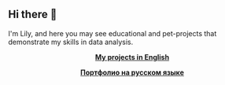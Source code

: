 ## Hi there 🚀

I'm Lily, and here you may see educational and pet-projects that demonstrate my skills in data analysis.

<p align="center"><a href="https://github.com/lily-pogodina/Data-Analyst-Portfolio-En"><b>My projects in English</b></a></p>
<p align="center"><a href="https://github.com/lily-pogodina/Data-Analyst-Portfolio-Ru"><b>Портфолио на русском языке</b></a></p>

